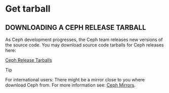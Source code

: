 # Get tarball

## DOWNLOADING A CEPH RELEASE TARBALL

As Ceph development progresses, the Ceph team releases new versions of the source code. You may download source code tarballs for Ceph releases here:

[Ceph Release Tarballs](https://download.ceph.com/tarballs/)

Tip 

For international users: There might be a mirror close to you where download Ceph from. For more information see: [Ceph Mirrors](https://docs.ceph.com/docs/nautilus/install/mirrors).

